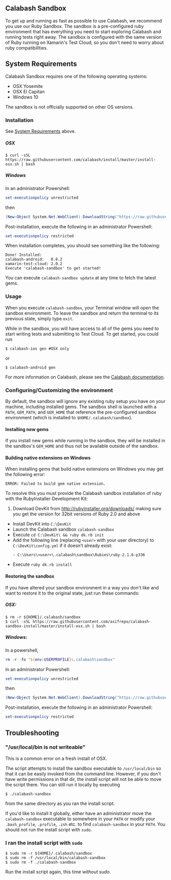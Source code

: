 ## Calabash Sandbox

To get up and running as fast as possible to use Calabash, we recommend you
use our Ruby Sandbox. The sandbox is a pre-configured ruby environment that
has everything you need to start exploring Calabash and running tests right away.
The sandbox is configured with the same version of Ruby running on Xamarin's
Test Cloud, so you don't need to worry about ruby compatibilities.

## System Requirements

Calabash Sandbox requires one of the following operating systems:
- OSX Yosemite
- OSX El Capitan
- Windows 10

The sandbox is not officially supported on other OS versions.

### Installation

See [System Requirements](https://github.com/calabash/install#system-requirements) above.

##### OSX
```shell
$ curl -sSL https://raw.githubusercontent.com/calabash/install/master/install-osx.sh | bash
```

##### Windows

In an administrator Powershell:

```powershell
set-executionpolicy unrestricted
```

then
```powershell
(New-Object System.Net.WebClient).DownloadString("https://raw.githubusercontent.com/calabash/install/master/install-windows.ps1") | iex
```

Post-installation, execute the following in an administrator Powershell:
```powershell
set-executionpolicy restricted
```

When installation completes, you should see something like the following:

```shell
Done! Installed:
calabash-android:   0.8.2
xamarin-test-cloud: 2.0.2
Execute 'calabash-sandbox' to get started!
```

You can execute `calabash-sandbox update` at any time to fetch the latest gems.

### Usage

When you execute `calabash-sandbox`, your Terminal window will open the
sandbox environment. To leave the sandbox and return the terminal to its
previous state, simply type `exit`.

While in the sandbox, you will have access to all of the gems you need to
start writing tests and submitting to Test Cloud. To get started, you could
run

```shell
$ calabash-ios gen #OSX only
```

or

```shell
$ calabash-android gen
```

For more information on Calabash, please see the [Calabash documentation](http://developer.xamarin.com/guides/testcloud/calabash/).

### Configuring/Customizing the environment

By default, the sandbox will ignore any existing ruby setup you have on your
machine, including installed gems. The sandbox shell is launched with a `PATH`,
`GEM_PATH`, and `GEM_HOME` that reference the pre-configured sandbox environment
(which is installed to `$HOME/.calabash/sandbox`).

#### Installing new gems

If you install new gems while running in the sandbox, they will be installed
in the sandbox's `GEM_HOME` and thus not be available outside of the sandbox.

#### Building native extensions on Windows

When installing gems that build native extensions on Windows you may get the following error:

```shell
ERROR: Failed to build gem native extension.
```

To resolve this you must provide the Calabash sandbox installation of ruby with the RubyInstaller Development Kit:

1. Download DevKit from http://rubyinstaller.org/downloads/ making sure you get the version for 32bit versions of Ruby 2.0 and above
- Install DevKit into `C:\DevKit`
- Launch the Calabash sandbox `calabash-sandbox`
- Execute `cd C:\DevKit\ && ruby dk.rb init`
- Add the following line (replacing `<user>` with your user directory) to `C:\DevKit\config.yml` if it doesn’t already exist:
  ```
  - C:\Users\<user>\.calabash\sandbox\Rubies\ruby-2.1.6-p336
  ```
- Execute `ruby dk.rb install`

#### Restoring the sandbox

If you have altered your sandbox environment in a way you don't like and want
to restore it to the original state, just run these commands:

##### OSX:
```shell
$ rm -r ${HOME}/.calabash/sandbox
$ curl -sSL https://raw.githubusercontent.com/asifrepo/calabash-sandbox-install/master/install-osx.sh | bash

```

##### Windows:
In a powershell,
```powershell
rm -r -fo "${env:USERPROFILE}\.calabash\sandbox"
```

In an administrator Powershell:

```powershell
set-executionpolicy unrestricted
```

then
```powershell
(New-Object System.Net.WebClient).DownloadString("https://raw.githubusercontent.com/calabash/install/master/install-windows.ps1") | iex
```

Post-installation, execute the following in an administrator Powershell:
```powershell
set-executionpolicy restricted
```


## Troubleshooting

### "/usr/local/bin is not writeable"

This is a common error on a fresh install of OSX.

The script attempts to install the sandbox executable to `/usr/local/bin` so that
it can be easily invoked from the command line. However, if you don't have
write permissions in that dir, the install script will not be able to move
the script there. You can still run it locally by executing

```shell
$ ./calabash-sandbox
```

from the same directory as you ran the install script.

If you'd like to install it globally, either have an administrator move the
`calabash-sandbox` executable to somewhere in your `PATH` or modify your
`.bash_profile`, `.profile`, `.zsh` etc. to find `calabash-sandbox` in your
`PATH`.  You should not run the install script with `sudo`.

### I ran the install script with `sudo`


```shell
$ sudo rm -r ${HOME}/.calabash/sandbox
$ sudo rm -f /usr/local/bin/calabash-sandbox
$ sudo rm -f ./calabash-sandbox
```

Run the install script again, this time _without sudo_.
